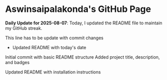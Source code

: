 # Aswinsaipalakonda's GitHub Page

**Daily Update for 2025-08-07**: Today, I updated the README file to maintain my GitHub streak.

This line has to be update with commit changes
 - Updated README with today's date

Initial commit with basic README structure
Added project title, description, and badges

Updated README with installation instructions

